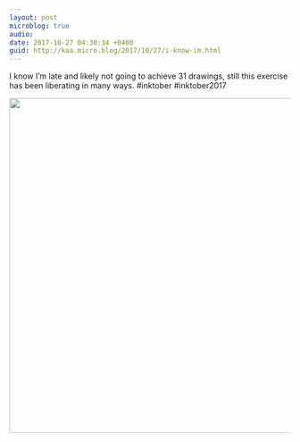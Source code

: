 ```yaml
---
layout: post
microblog: true
audio: 
date: 2017-10-27 04:30:34 +0400
guid: http://kaa.micro.blog/2017/10/27/i-know-im.html
---
```

I know I’m late and likely not going to achieve 31 drawings, still this exercise has been liberating in many ways. #inktober #inktober2017

<img src="https://micro.kaa.bz/uploads/2018/d705d1fc11.jpg" width="600" height="600" />
